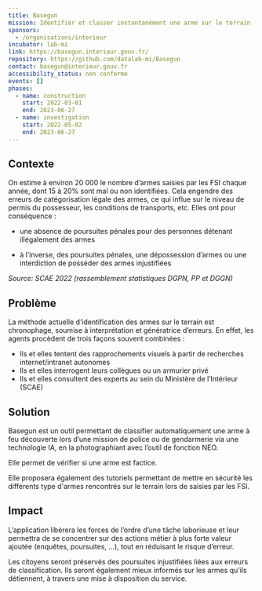 ```yaml
---
title: Basegun
mission: Identifier et classer instantanément une arme sur le terrain
sponsors:
  - /organisations/interieur
incubator: lab-mi
link: https://basegun.interieur.gouv.fr/
repository: https://github.com/datalab-mi/Basegun
contact: basegun@interieur.gouv.fr
accessibility_status: non conforme
events: []
phases:
  - name: construction
    start: 2022-03-01
    end: 2023-06-27
  - name: investigation
    start: 2022-05-02
    end: 2023-06-27
---
```

## Contexte

On estime à environ 20 000 le nombre d’armes saisies par les FSI chaque année, dont 15 à 20% sont mal ou non identifiées.
Cela engendre des erreurs de catégorisation légale des armes, ce qui influe sur le niveau de permis du possesseur, les conditions de transports, etc.
Elles ont pour conséquence :
- une absence de poursuites pénales pour des personnes détenant illégalement des armes

- à l’inverse, des poursuites pénales, une dépossession d’armes ou une interdiction de posséder des armes injustifiées

*Source: SCAE 2022 (rassemblement statistiques DGPN, PP et DGGN)*



## Problème

La méthode actuelle d’identification des armes sur le terrain est chronophage, soumise à interprétation et génératrice d’erreurs. En effet, les agents procèdent de trois façons souvent combinées :

* Ils et elles tentent des rapprochements visuels à partir de recherches internet/intranet autonomes
* Ils et elles interrogent leurs collègues ou un armurier privé
* Ils et elles consultent des experts au sein du Ministère de l’Intérieur (SCAE)



## Solution

Basegun est un outil permettant de classifier automatiquement une arme à feu découverte lors d’une mission de police ou de gendarmerie via une technologie IA, en la photographiant avec l’outil de fonction NEO.

Elle permet de vérifier si une arme est factice.

Elle proposera également des tutoriels permettant de mettre en sécurité les différents type d'armes rencontrés sur le terrain lors de saisies par les FSI.



## Impact

L’application libèrera les forces de l’ordre d’une tâche laborieuse et leur permettra de se concentrer sur des actions métier à plus forte valeur ajoutée (enquêtes, poursuites, …), tout en réduisant le risque d’erreur.

Les citoyens seront préservés des poursuites injustifiées liées aux erreurs de classification. Ils seront également mieux informés sur les armes qu’ils détiennent, à travers une mise à disposition du service.
